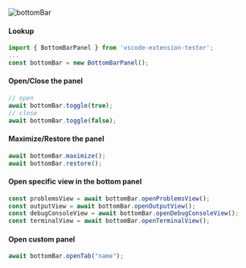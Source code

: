 ![bottomBar](https://user-images.githubusercontent.com/4181232/56640335-099bfa00-6673-11e9-957f-37c47db20ff4.png)

#### Lookup

```typescript
import { BottomBarPanel } from 'vscode-extension-tester';
...
const bottomBar = new BottomBarPanel();
```

#### Open/Close the panel

```typescript
// open
await bottomBar.toggle(true);
// close
await bottomBar.toggle(false);
```

#### Maximize/Restore the panel

```typescript
await bottomBar.maximize();
await bottomBar.restore();
```

#### Open specific view in the bottom panel

```typescript
const problemsView = await bottomBar.openProblemsView();
const outputView = await bottomBar.openOutputView();
const debugConsoleView = await bottomBar.openDebugConsoleView();
const terminalView = await bottomBar.openTerminalView();
```

#### Open custom panel

```typescript
await bottomBar.openTab("name");
```
